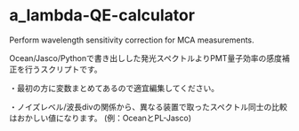 # a_lambda-QE-calculator
Perform wavelength sensitivity correction for MCA measurements.

Ocean/Jasco/Pythonで書き出しした発光スペクトルよりPMT量子効率の感度補正を行うスクリプトです。

・最初の方に変数まとめてあるので適宜編集してください。

・ノイズレベル/波長divの関係から、異なる装置で取ったスペクトル同士の比較はおかしい値になります。 (例：OceanとPL-Jasco)
